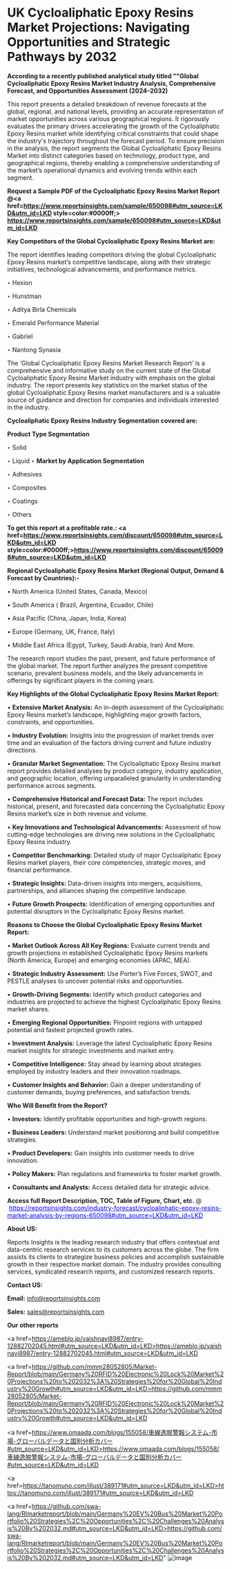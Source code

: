 # UK Cycloaliphatic Epoxy Resins Market Projections: Navigating Opportunities and Strategic Pathways by 2032

<strong>According to a recently published analytical study titled ""Global Cycloaliphatic Epoxy Resins Market Industry Analysis, Comprehensive Forecast, and Opportunities Assessment (2024–2032)</strong>

This report presents a detailed breakdown of revenue forecasts at the global, regional, and national levels, providing an accurate representation of market opportunities across various geographical regions. It rigorously evaluates the primary drivers accelerating the growth of the Cycloaliphatic Epoxy Resins market while identifying critical constraints that could shape the industry's trajectory throughout the forecast period. To ensure precision in the analysis, the report segments the Global Cycloaliphatic Epoxy Resins Market into distinct categories based on technology, product type, and geographical regions, thereby enabling a comprehensive understanding of the market’s operational dynamics and evolving trends within each segment.

<strong>Request a Sample PDF of the Cycloaliphatic Epoxy Resins Market Report </strong><strong>@<a href=https://www.reportsinsights.com/sample/650098#utm_source=LKD&utm_id=LKD style=color:#0000ff;> https://www.reportsinsights.com/sample/650098#utm_source=LKD&utm_id=LKD</a></strong></font>

<strong>Key Competitors of the Global Cycloaliphatic Epoxy Resins Market are:</strong>

The report identifies leading competitors driving the global Cycloaliphatic Epoxy Resins market’s competitive landscape, along with their strategic initiatives, technological advancements, and performance metrics.

‣ Hexion

‣ Hunstman

‣ Aditya Birla Chemicals

‣ Emerald Performance Material

‣ Gabriel

‣ Nantong Synasia

The ‘Global Cycloaliphatic Epoxy Resins Market Research Report’ is a comprehensive and informative study on the current state of the Global Cycloaliphatic Epoxy Resins Market industry with emphasis on the global industry. The report presents key statistics on the market status of the global Cycloaliphatic Epoxy Resins market manufacturers and is a valuable source of guidance and direction for companies and individuals interested in the industry.

<strong>Cycloaliphatic Epoxy Resins Industry Segmentation covered are:</strong>

<strong>Product Type Segmentation</strong>

‣ Solid

‣ Liquid
‣ 
<strong>Market by Application Segmentation</strong>

‣ Adhesives

‣ Composites

‣ Coatings

‣ Others

<strong>To get this report at a profitable rate.: <a href=https://www.reportsinsights.com/discount/650098#utm_source=LKD&utm_id=LKD style=color:#0000ff;>https://www.reportsinsights.com/discount/650098#utm_source=LKD&utm_id=LKD</a></strong></font>

<strong>Regional Cycloaliphatic Epoxy Resins Market (Regional Output, Demand &amp; Forecast by Countries):-</strong>

• North America (United States, Canada, Mexico)

• South America ( Brazil, Argentina, Ecuador, Chile)

• Asia Pacific (China, Japan, India, Korea)

• Europe (Germany, UK, France, Italy)

• Middle East Africa (Egypt, Turkey, Saudi Arabia, Iran) And More.

The research report studies the past, present, and future performance of the global market. The report further analyzes the present competitive scenario, prevalent business models, and the likely advancements in offerings by significant players in the coming years.

<strong>Key Highlights of the Global Cycloaliphatic Epoxy Resins Market Report:</strong>

• <strong>Extensive Market Analysis:</strong> An in-depth assessment of the Cycloaliphatic Epoxy Resins market’s landscape, highlighting major growth factors, constraints, and opportunities.

• <strong>Industry Evolution:</strong> Insights into the progression of market trends over time and an evaluation of the factors driving current and future industry directions.

• <strong>Granular Market Segmentation:</strong> The Cycloaliphatic Epoxy Resins market report provides detailed analyses by product category, industry application, and geographic location, offering unparalleled granularity in understanding performance across segments.

• <strong>Comprehensive Historical and Forecast Data:</strong> The report includes historical, present, and forecasted data concerning the Cycloaliphatic Epoxy Resins market’s size in both revenue and volume.

• <strong>Key Innovations and Technological Advancements:</strong> Assessment of how cutting-edge technologies are driving new solutions in the Cycloaliphatic Epoxy Resins industry.

• <strong>Competitor Benchmarking:</strong> Detailed study of major Cycloaliphatic Epoxy Resins market players, their core competencies, strategic moves, and financial performance.

• <strong>Strategic Insights:</strong> Data-driven insights into mergers, acquisitions, partnerships, and alliances shaping the competitive landscape.

• <strong>Future Growth Prospects:</strong> Identification of emerging opportunities and potential disruptors in the Cycloaliphatic Epoxy Resins market.

<strong>Reasons to Choose the Global Cycloaliphatic Epoxy Resins Market Report:</strong>

• <strong>Market Outlook Across All Key Regions:</strong> Evaluate current trends and growth projections in established Cycloaliphatic Epoxy Resins markets (North America, Europe) and emerging economies (APAC, MEA).

• <strong>Strategic Industry Assessment:</strong> Use Porter’s Five Forces, SWOT, and PESTLE analyses to uncover potential risks and opportunities.

• <strong>Growth-Driving Segments:</strong> Identify which product categories and industries are projected to achieve the highest Cycloaliphatic Epoxy Resins market shares.

• <strong>Emerging Regional Opportunities:</strong> Pinpoint regions with untapped potential and fastest projected growth rates.

• <strong>Investment Analysis:</strong> Leverage the latest Cycloaliphatic Epoxy Resins market insights for strategic investments and market entry.

• <strong>Competitive Intelligence:</strong> Stay ahead by learning about strategies employed by industry leaders and their innovation roadmaps.

• <strong>Customer Insights and Behavior:</strong> Gain a deeper understanding of customer demands, buying preferences, and satisfaction trends.

<strong>Who Will Benefit from the Report?</strong>

• <strong>Investors:</strong> Identify profitable opportunities and high-growth regions.

• <strong>Business Leaders:</strong> Understand market positioning and build competitive strategies.

• <strong>Product Developers:</strong> Gain insights into customer needs to drive innovation.

• <strong>Policy Makers:</strong> Plan regulations and frameworks to foster market growth.

• <strong>Consultants and Analysts:</strong> Access detailed data for strategic advice.
</ul>
<strong>Access full Report Description, TOC, Table of Figure, Chart, etc. </strong>@  <a href=https://reportsinsights.com/industry-forecast/cycloaliphatic-epoxy-resins-market-analysis-by-regions-650098#utm_source=LKD&utm_id=LKD style=color:#0000ff;>https://reportsinsights.com/industry-forecast/cycloaliphatic-epoxy-resins-market-analysis-by-regions-650098#utm_source=LKD&utm_id=LKD</a></font>

<strong><strong>About US</strong>:</strong>

Reports Insights is the leading research industry that offers contextual and data-centric research services to its customers across the globe. The firm assists its clients to strategize business policies and accomplish sustainable growth in their respective market domain. The industry provides consulting services, syndicated research reports, and customized research reports.

<strong>Contact US:</strong>

<p class=""""><b>Email:</b> <a href=mailto:info@reportsinsights.com>info@reportsinsights.com</a></p>
<p class=""""><b>Sales:</b> <a href=mailto:sales@reportsinsights.com>sales@reportsinsights.com</a></p>

<strong>Our other reports</strong>

<a href=https://ameblo.jp/vaishnavi8987/entry-12882702045.html#utm_source=LKD&utm_id=LKD>https://ameblo.jp/vaishnavi8987/entry-12882702045.html#utm_source=LKD&utm_id=LKD</a>

<a href=https://github.com/mmm28052805/Market-Report/blob/main/Germany%20RFID%20Electronic%20Lock%20Market%20Projections%20to%202032%3A%20Strategies%20for%20Global%20Industry%20Growth#utm_source=LKD&utm_id=LKD>https://github.com/mmm28052805/Market-Report/blob/main/Germany%20RFID%20Electronic%20Lock%20Market%20Projections%20to%202032%3A%20Strategies%20for%20Global%20Industry%20Growth#utm_source=LKD&utm_id=LKD</a>

<a href=https://www.omaada.com/blogs/155058/車線逸脱警報システム-市場-グローバルデータと国別分析カバー#utm_source=LKD&utm_id=LKD>https://www.omaada.com/blogs/155058/車線逸脱警報システム-市場-グローバルデータと国別分析カバー#utm_source=LKD&utm_id=LKD</a>

<a href=https://tanomuno.com/illust/389171#utm_source=LKD&utm_id=LKD>https://tanomuno.com/illust/389171#utm_source=LKD&utm_id=LKD</a>

<a href=https://github.com/swa-lang/RImarketreport/blob/main/Germany%20EV%20Bus%20Market%20Portfolio%20Strategies%2C%20Opportunities%2C%20Challenges%20Analysis%20By%202032.md#utm_source=LKD&utm_id=LKD>https://github.com/swa-lang/RImarketreport/blob/main/Germany%20EV%20Bus%20Market%20Portfolio%20Strategies%2C%20Opportunities%2C%20Challenges%20Analysis%20By%202032.md#utm_source=LKD&utm_id=LKD</a>"
![image](https://github.com/user-attachments/assets/ecdbdf26-7699-4213-b953-7b80d7147487)
